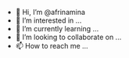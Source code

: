 - 👋 Hi, I’m @afrinamina
- 👀 I’m interested in ...
- 🌱 I’m currently learning ...
- 💞️ I’m looking to collaborate on ...
- 📫 How to reach me ...

<!---
afrinamina/afrinamina is a ✨ special ✨ repository because its `README.md` (this file) appears on your GitHub profile.
You can click the Preview link to take a look at your changes.
--->
